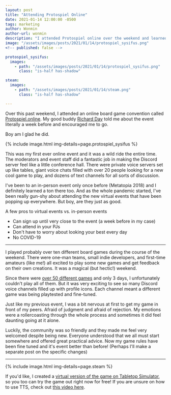 ```yaml
---
layout: post
title: "Attending Protospiel Online"
date: 2021-01-14 12:00:00 -0500
tags: marketing
author: Wonmin
author-url: wonmin
description: "I attended Protospiel online over the weekend and learned valuable lessons for boardgame dev!"
image: "/assets/images/posts/2021/01/14/protospiel_sysifus.png"
<!-- published: false -->

protospiel_sysifus:
  images:
    - path: "/assets/images/posts/2021/01/14/protospiel_sysifus.png"
      class: "is-half has-shadow"

steam:
  images:
    - path: "/assets/images/posts/2021/01/14/steam.png"
      class: "is-half has-shadow"

---
```


Over this past weekend, I attended an online board game convention called [Protospiel.online](https://protospiel.online). My good buddy [Richard Day](http://boilingpointgame.com/) told me about the event literally a week before and encouraged me to go.

Boy am I glad he did.

{% include image.html img-details=page.protospiel_sysifus %}

This was my first ever online event and it was a wild ride the entire time. The moderators and event staff did a fantastic job in making the Discord server feel like a little conference hall. There were private voice servers set up like tables, giant voice chats filled with over 20 people looking for a new cool game to play, and dozens of text channels for all sorts of discussion.

I've been to an in-person event only once before (Metatopia 2018) and I definitely learned a ton there too. And as the whole pandemic started, I've been really gun-shy about attending the new virtual events that have been popping up everywhere. But boy, are they just as good.

A few pros to virtual events vs. in-person events
- Can sign up until very close to the event (a week before in my case)
- Can attend in your PJs
- Don't have to worry about looking your best every day
- No COVID-19

----------

I played probably over ten different board games during the course of the weekend. There were one-man teams, small indie developers, and first-time amateurs (like me!) all excited to play some new games and get feedback on their own creations. It was a magical (but hectic!) weekend.

Since there were [over 50 different games](https://tabletop.events/conventions/protospiel-online-january-2021/prototypes) and only 3 days, I unfortunately couldn't play all of them. But it was very exciting to see so many Discord voice channels filled up with profile icons. Each channel meant a different game was being playtested and fine-tuned.

Just like my previous event, I was a bit nervous at first to get my game in front of my peers. Afraid of judgment and afraid of rejection. My emotions were a rollercoasting through the whole process and sometimes it did feel daunting going at it alone.

Luckily, the community was so friendly and they made me feel very welcomed despite being new. Everyone understood that we all must start somewhere and offered great practical advice. Now my game rules have been fine tuned and it's event better than before! (Perhaps I'll make a separate post on the specific changes)

----------

{% include image.html img-details=page.steam %}

If you'd like, I created a [virtual version of the game on Tabletop Simulator](https://steamcommunity.com/sharedfiles/filedetails/?id=2348684658), so you too can try the game out right now for free! If you are unsure on how to use TTS, check out [this video here](https://www.youtube.com/watch?v=M5K2MWbr55M).
